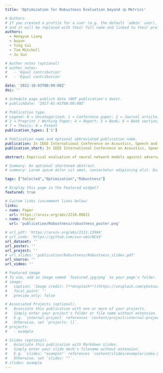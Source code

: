 ```yaml
---
title: 'Optimization for Robustness Evaluation beyond ℓp Metrics'

# Authors
# If you created a profile for a user (e.g. the default `admin` user), write the username (folder name) here
# and it will be replaced with their full name and linked to their profile.
authors:
  - Hengyue Liang
  - buyun
  - Ying Cui
  - Tim Mitchell
  - Ju Sun

# Author notes (optional)
# author_notes:
#   - 'Equal contribution'
#   - 'Equal contribution'

date: '2022-10-03T00:00:00Z'
doi: ''

# Schedule page publish date (NOT publication's date).
# publishDate: '2017-01-01T00:00:00Z'

# Publication type.
# Legend: 0 = Uncategorized; 1 = Conference paper; 2 = Journal article;
# 3 = Preprint / Working Paper; 4 = Report; 5 = Book; 6 = Book section;
# 7 = Thesis; 8 = Patent
publication_types: ['1']

# Publication name and optional abbreviated publication name.
publication: In IEEE International Conference on Acoustics, Speech and Signal Processing (ICASSP 2023) & Neural Information Processing Systems (NeurIPS) Workshop on Optimization for Machine Learning (OPT 2022)
publication_short: In IEEE International Conference on Acoustics, Speech and Signal Processing (ICASSP 2023) & Neural Information Processing Systems (NeurIPS) Workshop on Optimization for Machine Learning (OPT 2022)

abstract: Empirical evaluation of neural network models against adversarial perturbations entail solving nontrivial constrained optimization problems. Practical algorithms rely on numerical methods such as projected gradient and iterative linearization to find suboptimal points, leading to overestimation of the robust accuracy. To reliably solve these problems, we describe an algorithmic framework that blends a state-of-the-art constrained-optimization solver PyGRANSO, with a constraint-folding technique, called PWCF. PWCF can handle general attack models that are inaccessible to existing algorithms. Empirically, PWCF finds good-quality solutions with reasonable speed. Moreover, we explore the distinct patterns of the solutions found with various combinations of the loss, distance, and optimization algorithm, and discuss the implications of these patterns on robustness evaluation.  

# Summary. An optional shortened abstract.
# summary: Lorem ipsum dolor sit amet, consectetur adipiscing elit. Duis posuere tellus ac convallis placerat. Proin tincidunt magna sed ex sollicitudin condimentum.

tags: ["Selected","Optimization","Robustness"]

# Display this page in the Featured widget?
featured: true

# Custom links (uncomment lines below)
links:
- name: Paper
  url: https://arxiv.org/abs/2210.00621
- name: Poster
  url: 'publication/Robustness/robustness_poster.png'

# url_pdf: 'https://arxiv.org/abs/2111.13984'
# url_code: 'https://github.com/sun-umn/NCVX'
url_dataset: ''
url_poster: ''
url_project: ''
# url_slides: 'publication/Robustness/Robustness_slides.pdf'
url_source: ''
url_video: ''

# Featured image
# To use, add an image named `featured.jpg/png` to your page's folder.
# image:
#   caption: 'Image credit: [**Unsplash**](https://unsplash.com/photos/pLCdAaMFLTE)'
#   focal_point: ''
#   preview_only: false

# Associated Projects (optional).
#   Associate this publication with one or more of your projects.
#   Simply enter your project's folder or file name without extension.
#   E.g. `internal-project` references `content/project/internal-project/index.md`.
#   Otherwise, set `projects: []`.
# projects:
#   - example

# Slides (optional).
#   Associate this publication with Markdown slides.
#   Simply enter your slide deck's filename without extension.
#   E.g. `slides: "example"` references `content/slides/example/index.md`.
#   Otherwise, set `slides: ""`.
# slides: example
---
```


<!-- {{% callout note %}}
Click the _Cite_ button above to demo the feature to enable visitors to import publication metadata into their reference management software.
{{% /callout %}}

{{% callout note %}}
Create your slides in Markdown - click the _Slides_ button to check out the example.
{{% /callout %}}

Supplementary notes can be added here, including [code, math, and images](https://wowchemy.com/docs/writing-markdown-latex/). -->
